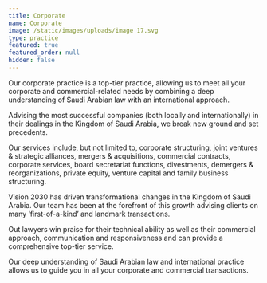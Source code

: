 ```yaml
---
title: Corporate
name: Corporate
image: /static/images/uploads/image 17.svg
type: practice
featured: true
featured_order: null
hidden: false
---
```

Our corporate practice is a top-tier practice, allowing us to meet all your corporate and commercial-related needs by combining a deep understanding of Saudi Arabian law with an international approach.

Advising the most successful companies (both locally and internationally) in their dealings in the Kingdom of Saudi Arabia, we break new ground and set precedents.

Our services include, but not limited to, corporate structuring, joint ventures & strategic alliances, mergers & acquisitions, commercial contracts, corporate services, board secretariat functions, divestments, demergers & reorganizations, private equity, venture capital and family business structuring.

Vision 2030 has driven transformational changes in the Kingdom of Saudi Arabia. Our team has been at the forefront of this growth advising clients on many ‘first-of-a-kind’ and landmark transactions. 

Out lawyers win praise for their technical ability as well as their commercial approach, communication and responsiveness and can provide a comprehensive top-tier service.

Our deep understanding of Saudi Arabian law and international practice allows us to guide you in all your corporate and commercial transactions.
